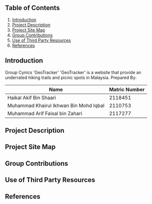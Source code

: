 ## Table of Contents

  <ol>
    <li><a href="#introduction">Introduction</a></li>
    <li><a href="#project-description">Project Description</a></li>
    <li><a href="#project-site-map">Project Site Map</a></li>
    <li><a href="#group-contribution">Group Contributions</a></li>
    <li><a href="#use-of-third-party-resource">Use of Third Party Resources</a></li>
    <li><a href="#references">References</a></li>
  </ol>

## Introduction

Group Cynics
'GeoTracker'
'GeoTracker' is a website that provide an underrated hiking trails and picnic spots in Malaysia.
Prepared By:

| Name                                   | Matric Number |
|----------------------------------------|---------------|
| Haikal Akif Bin Shaari                 | 2118451       |
| Muhammad Khairul Ikhwan Bin Mohd Iqbal | 2110753       |
| Muhammad Arif Faisal bin Zahari        | 2117277       |

## Project Description


## Project Site Map


## Group Contributions


## Use of Third Party Resources


## References


